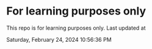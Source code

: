# For learning purposes only
This repo is for learning purposes only.
Last updated at

Saturday, February 24, 2024 10:56:36 PM


